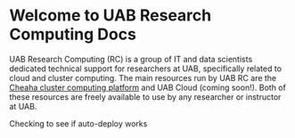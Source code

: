 # Welcome to UAB Research Computing Docs

UAB Research Computing (RC) is a group of IT and data scientists
dedicated technical support for researchers at UAB, specifically related
to cloud and cluster computing. The main resources run by UAB RC are the
[Cheaha cluster computing platform](https://rc.uab.edu) and UAB Cloud (coming
soon!). Both of these resources are freely available to use by any
researcher or instructor at UAB.


Checking to see if auto-deploy works